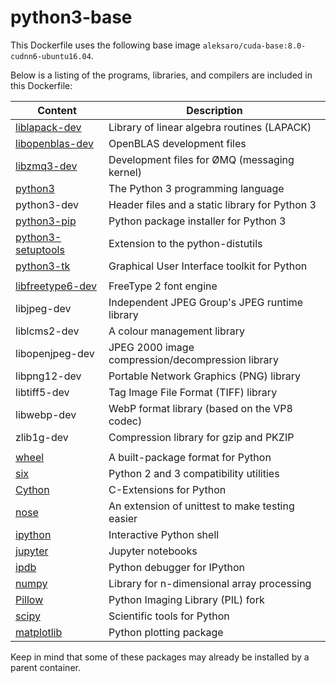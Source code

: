 # python3-base

This Dockerfile uses the following base image ``aleksaro/cuda-base:8.0-cudnn6-ubuntu16.04``.

Below is a listing of the programs, libraries, and compilers are included in this Dockerfile:

| Content                                                       | Description                                       |
|---------------------------------------------------------------|---------------------------------------------------|
| [liblapack-dev](http://www.netlib.org/lapack/)                | Library of linear algebra routines (LAPACK)       |
| [libopenblas-dev](http://www.openblas.net/)                   | OpenBLAS development files                        |
| [libzmq3-dev](http://zeromq.org/)                             | Development files for ØMQ (messaging kernel)      |
| [python3](https://www.python.org/)                            | The Python 3 programming language                 |
| python3-dev                                                   | Header files and a static library for Python 3    |
| [python3-pip](http://www.pip-installer.org/)                  | Python package installer for Python 3             |
| [python3-setuptools](https://pypi.python.org/pypi/setuptools) | Extension to the python-distutils                 |
| [python3-tk](https://wiki.python.org/moin/TkInter)            | Graphical User Interface toolkit for Python       |
|                                                               |                                                   |
| [libfreetype6-dev](https://www.freetype.org/)                 | FreeType 2 font engine                            |
| libjpeg-dev                                                   | Independent JPEG Group's JPEG runtime library     |
| liblcms2-dev                                                  | A colour management library                       |
| libopenjpeg-dev                                               | JPEG 2000 image compression/decompression library |
| libpng12-dev                                                  | Portable Network Graphics (PNG) library           |
| libtiff5-dev                                                  | Tag Image File Format (TIFF) library              |
| libwebp-dev                                                   | WebP format library (based on the VP8 codec)      |
| zlib1g-dev                                                    | Compression library for gzip and PKZIP            |
|                                                               |                                                   |
| [wheel](http://pythonwheels.com/)                             | A built-package format for Python                 |
| [six](https://pypi.python.org/pypi/six)                       | Python 2 and 3 compatibility utilities            |
| [Cython](http://cython.org/)                                  | C-Extensions for Python                           |
| [nose](https://nose.readthedocs.io/en/latest/)                | An extension of unittest to make testing easier   |
| [ipython](https://ipython.org/)                               | Interactive Python shell                          |
| [jupyter](http://jupyter.org/)                                | Jupyter notebooks                                 |
| [ipdb](https://github.com/gotcha/ipdb)                        | Python debugger for IPython                       |
| [numpy](http://www.numpy.org/)                                | Library for n-dimensional array processing        |
| [Pillow](https://python-pillow.org/)                          | Python Imaging Library (PIL) fork                 |
| [scipy](https://www.scipy.org/)                               | Scientific tools for Python                       |
| [matplotlib](http://matplotlib.org/)                          | Python plotting package                           |

Keep in mind that some of these packages may already be installed by a parent container.
